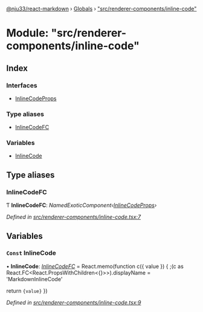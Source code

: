 [@nju33/react-markdown](../README.md) › [Globals](../globals.md) › ["src/renderer-components/inline-code"](_src_renderer_components_inline_code_.md)

# Module: "src/renderer-components/inline-code"

## Index

### Interfaces

* [InlineCodeProps](../interfaces/_src_renderer_components_inline_code_.inlinecodeprops.md)

### Type aliases

* [InlineCodeFC](_src_renderer_components_inline_code_.md#inlinecodefc)

### Variables

* [InlineCode](_src_renderer_components_inline_code_.md#const-inlinecode)

## Type aliases

###  InlineCodeFC

Ƭ **InlineCodeFC**: *NamedExoticComponent‹[InlineCodeProps](../interfaces/_src_renderer_components_inline_code_.inlinecodeprops.md)›*

*Defined in [src/renderer-components/inline-code.tsx:7](https://github.com/nju33/react-markdown/blob/3889a1e/src/renderer-components/inline-code.tsx#L7)*

## Variables

### `Const` InlineCode

• **InlineCode**: *[InlineCodeFC](_src_renderer_components_inline_code_.md#inlinecodefc)* = React.memo(function c({ value }) {
  ;(c as React.FC<React.PropsWithChildren<{}>>).displayName =
    'MarkdownInlineCode'

  return <code className="md__inline-code">{value}</code>
})

*Defined in [src/renderer-components/inline-code.tsx:9](https://github.com/nju33/react-markdown/blob/3889a1e/src/renderer-components/inline-code.tsx#L9)*
